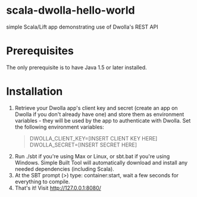 scala-dwolla-hello-world
========================

simple Scala/Lift app demonstrating use of Dwolla's REST API

Prerequisites
==============

The only prerequisite is to have Java 1.5 or later installed.

Installation
============
1. Retrieve your Dwolla app's client key and secret (create an app on Dwolla if you don't already have one) and store them as environment variables - they will be used by the app to authenticate with Dwolla.  Set the following environment variables:
	> DWOLLA_CLIENT_KEY=[INSERT CLIENT KEY HERE]
	> DWOLLA_SECRET=[INSERT SECRET HERE]
2. Run ./sbt if you're using Max or Linux, or sbt.bat if you're using Windows.  Simple Built Tool will automatically download and install any needed dependencies (including Scala).
3. At the SBT prompt (>) type: container:start, wait a few seconds for everything to compile.
4. That's it!  Visit http://127.0.0.1:8080/

